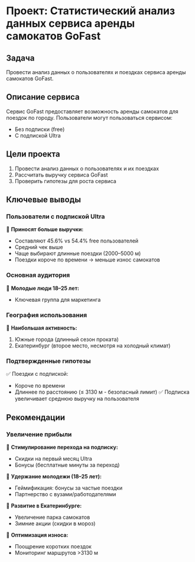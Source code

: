 # Проект: Статистический анализ данных сервиса аренды самокатов GoFast

## Задача
Провести анализ данных о пользователях и поездках сервиса аренды самокатов GoFast.

## Описание сервиса
Сервис GoFast предоставляет возможность аренды самокатов для поездок по городу. Пользователи могут пользоваться сервисом:
- Без подписки (free)
- С подпиской Ultra

## Цели проекта
1. Провести анализ данных о пользователях и их поездках
2. Рассчитать выручку сервиса GoFast
3. Проверить гипотезы для роста сервиса

## Ключевые выводы

### Пользователи с подпиской Ultra
🔹 **Приносят больше выручки:**
- Составляют 45.6% vs 54.4% free пользователей
- Средний чек выше
- Чаще выбирают длинные поездки (2000–5000 м)
- Поездки короче по времени → меньше износ самокатов

### Основная аудитория
🔹 **Молодые люди 18–25 лет:**
- Ключевая группа для маркетинга

### География использования
🔹 **Наибольшая активность:**
1. Южные города (длинный сезон проката)
2. Екатеринбург (второе место, несмотря на холодный климат)

### Подтвержденные гипотезы
✅ Поездки с подпиской:
- Короче по времени
- Длиннее по расстоянию (≤ 3130 м - безопасный лимит)
✅ Подписка увеличивает среднюю выручку на пользователя

## Рекомендации

### Увеличение прибыли
🚀 **Стимулирование перехода на подписку:**
- Скидки на первый месяц Ultra
- Бонусы (бесплатные минуты за переход)

🚀 **Удержание молодежи (18–25 лет):**
- Геймификация: бонусы за частые поездки
- Партнерство с вузами/работодателями

🚀 **Развитие в Екатеринбурге:**
- Увеличение парка самокатов
- Зимние акции (скидки в мороз)

🚀 **Оптимизация износа:**
- Поощрение коротких поездок
- Мониторинг маршрутов >3130 м
